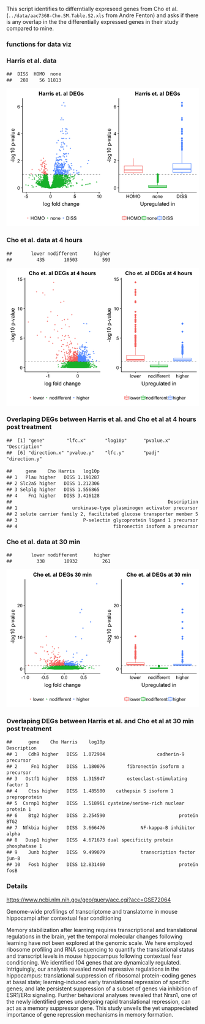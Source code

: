This script identifies to differntially expreseed genes from Cho et al.
(`../data/aac7368-Cho.SM.Table.S2.xls` from Andre Fenton) and asks if
there is any overlap in the the differentially expressed genes in their
study compared to mine.

### functions for data viz

### Harris et al. data

    ##  DISS  HOMO  none 
    ##   288    56 11813

![](../figures/08-genelists/dissociation-1.png)

### Cho et al. data at 4 hours

    ##       lower nodifferent      higher 
    ##         435       10503         593

![](../figures/08-genelists/fourhours-1.png)

### Overlaping DEGs between Harris et al. and Cho et al at 4 hours post treatment

    ##  [1] "gene"        "lfc.x"       "log10p"      "pvalue.x"    "Description"
    ##  [6] "direction.x" "pvalue.y"    "lfc.y"       "padj"        "direction.y"

    ##     gene    Cho Harris   log10p
    ## 1   Plau higher   DISS 1.191287
    ## 2 Slc2a5 higher   DISS 1.212306
    ## 3 Selplg higher   DISS 1.556865
    ## 4    Fn1 higher   DISS 3.416128
    ##                                                         Description
    ## 1                    urokinase-type plasminogen activator precursor
    ## 2 solute carrier family 2, facilitated glucose transporter member 5
    ## 3                        P-selectin glycoprotein ligand 1 precursor
    ## 4                                   fibronectin isoform a precursor

### Cho et al. data at 30 min

    ##       lower nodifferent      higher 
    ##         338       10932         261

![](../figures/08-genelists/thirtymin-1.png)

### Overlaping DEGs between Harris et al. and Cho et al at 30 min post treatment

    ##      gene    Cho Harris    log10p                            Description
    ## 1    Cdh9 higher   DISS  1.072904                   cadherin-9 precursor
    ## 2     Fn1 higher   DISS  1.180076        fibronectin isoform a precursor
    ## 3   Ostf1 higher   DISS  1.315947        osteoclast-stimulating factor 1
    ## 4    Ctss higher   DISS  1.485500    cathepsin S isoform 1 preproprotein
    ## 5  Csrnp1 higher   DISS  1.518961 cysteine/serine-rich nuclear protein 1
    ## 6    Btg2 higher   DISS  2.254590                           protein BTG2
    ## 7  Nfkbia higher   DISS  3.666476             NF-kappa-B inhibitor alpha
    ## 8   Dusp1 higher   DISS  4.671673 dual specificity protein phosphatase 1
    ## 9    Junb higher   DISS  9.499079             transcription factor jun-B
    ## 10   Fosb higher   DISS 12.831460                           protein fosB

### Details

<https://www.ncbi.nlm.nih.gov/geo/query/acc.cgi?acc=GSE72064>

Genome-wide profilings of transcriptome and translatome in mouse
hippocampi after contextual fear conditioning

Memory stabilization after learning requires transcriptional and
translational regulations in the brain, yet the temporal molecular
changes following learning have not been explored at the genomic scale.
We here employed ribosome profiling and RNA sequencing to quantify the
translational status and transcript levels in mouse hippocampus
following contextual fear conditioning. We identified 104 genes that are
dynamically regulated. Intriguingly, our analysis revealed novel
repressive regulations in the hippocampus: translational suppression of
ribosomal protein-coding genes at basal state; learning-induced early
translational repression of specific genes; and late persistent
suppression of a subset of genes via inhibition of ESR1/ERα signaling.
Further behavioral analyses revealed that Nrsn1, one of the newly
identified genes undergoing rapid translational repression, can act as a
memory suppressor gene. This study unveils the yet unappreciated
importance of gene repression mechanisms in memory formation.
